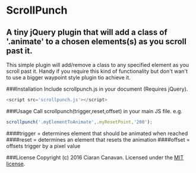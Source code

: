 # ScrollPunch
## A tiny jQuery plugin that will add a class of '.animate' to a chosen elements(s) as you scroll past it.
This simple plugin will add/remove a class to any specified element as you scroll past it. Handy if you require this kind of functionality but don't wan't to use a bigger waypoint style plugin tio achieve it.

###Installation
Include scrollpunch.js in your document (Requires jQuery).
```js
<script src='scrollpunch.js'></script>
```

###Usage
Call scrollpunch(trigger,reset,offset) in your main JS file.
e.g.
```js
scrollpunch('.myElementToAnimate',.myResetPoint,'200');
```
####trigger = determines element that should be animated when reached 
####reset = determines an element that resets the animation 
####offset = offsets trigger by a pixel value

###License
Copyright (c) 2016 Ciaran Canavan. Licensed under the [MIT license](https://opensource.org/licenses/MIT).
